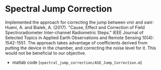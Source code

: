 # Spectral Jump Correction

Implemented the approach for correcting the jump between vnir and swir: Hueni, A. and Bialek, A. (2017). "Cause, Effect and Correction of Field Spectroradiometer Inter-channel Radiometric Steps." IEEE Journal of Selected Topics in Applied Earth Observations and Remote Sensing 10(4): 1542-1551.
The approach takes advantage of coefficients derived from putting the device in the chamber, and correcting the noise level for it. This would not be beneficial to our objective.

* matlab code (`spectral_jump_correction/ASD_Jump_Correction.m`)
